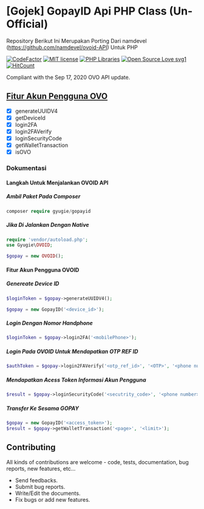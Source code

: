 # [Gojek] GopayID Api PHP Class (Un-Official)
Repository Berikut Ini Merupakan Porting Dari namdevel (https://github.com/namdevel/ovoid-API) Untuk PHP 

[![CodeFactor](https://www.codefactor.io/repository/github/mugypleci/ovoid/badge)](https://www.codefactor.io/repository/github/mugypleci/ovoid)
[![MIT license](https://img.shields.io/badge/License-MIT-blue.svg)](https://lbesson.mit-license.org/)
[![PHP Libraries](https://badgen.net/badge/icon/libraries?icon=libraries&label)](https://github.com/mugypleci/gopay-api)
[![Open Source Love svg1](https://badges.frapsoft.com/os/v1/open-source.svg?v=103)](https://github.com/mugypleci/gopay-api)
[![HitCount](http://hits.dwyl.com/mugypleci/ovoid.svg)](http://hits.dwyl.com/mugypleci/ovoid)

Compliant with the Sep 17, 2020 OVO API update.

<b>[Fitur Akun Pengguna OVO](#fitur-akun-pengguna-ovo)</b>
------------
- [x] generateUUIDV4
- [x] getDeviceId
- [x] login2FA
- [x] login2FAVerify
- [x] loginSecurityCode
- [x] getWalletTransaction
- [x] isOVO

### Dokumentasi

#### Langkah Untuk Menjalankan OVOID API
##### Ambil Paket Pada Composer
```php
composer require gyugie/gopayid
```

##### Jika Di Jalankan Dengan Native
```php
require 'vendor/autoload.php';
use Gyugie\OVOID;

$gopay = new OVOID();
```

#### Fitur Akun Pengguna OVOID

##### Genereate Device ID
```php
$loginToken = $gopay->generateUUIDV4();
```

```php
$gopay = new GopayID('<device_id>');
```
##### Login Dengan Nomor Handphone
```php
$loginToken = $gopay->login2FA('<mobilePhone>');
```
##### Login Pada OVOID Untuk Mendapatkan OTP REF ID
```php
$authToken = $gopay->login2FAVerify('<otp_ref_id>', '<OTP>', '<phone number>');
```
##### Mendapatkan Acess Token Informasi Akun Pengguna
```php
$result = $gopay->loginSecurityCode('<secutrity_code>', '<phone number>', '<otp_token>');
```
##### Transfer Ke Sesama GOPAY
```php
$gopay = new GopayID('<access_token>');
$result = $gopay->getWalletTransaction('<page>', '<limit>');
```

Contributing
------------

All kinds of contributions are welcome - code, tests, documentation, bug reports, new features, etc...

* Send feedbacks.
* Submit bug reports.
* Write/Edit the documents.
* Fix bugs or add new features.

